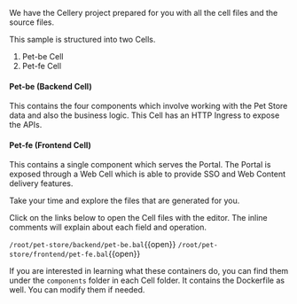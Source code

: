 We have the Cellery project prepared for you with all the cell files and the source files.  

This sample is structured into two Cells.  
1. Pet-be Cell
2. Pet-fe Cell

#### Pet-be (Backend Cell)

This contains the four components which involve working with the Pet Store data and also the business logic. This Cell has an HTTP Ingress to expose the APIs.

#### Pet-fe (Frontend Cell)

This contains a single component which serves the Portal. The Portal is exposed through a Web Cell which is able to provide SSO and Web Content delivery features.

Take your time and explore the files that are generated for you.

Click on the links below to open the Cell files with the editor. The inline comments will explain about each field and operation.

`/root/pet-store/backend/pet-be.bal`{{open}}
`/root/pet-store/frontend/pet-fe.bal`{{open}}

If you are interested in learning what these containers do, you can find them under the `components` folder in each Cell folder. It contains the Dockerfile as well. You can modify them if needed.
